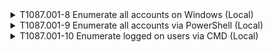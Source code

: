 <details>
<summary>T1087.001-8 Enumerate all accounts on Windows (Local)
</summary>
<pre>$ NA </pre>
</details>
<details>
<summary>T1087.001-9 Enumerate all accounts via PowerShell (Local)
</summary>
<pre>$ NA </pre>
</details>
<details>
<summary>T1087.001-10 Enumerate logged on users via CMD (Local)
</summary>
<pre>$ NA </pre>
</details>
